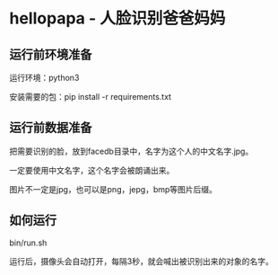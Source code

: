 # hellopapa - 人脸识别爸爸妈妈

## 运行前环境准备

运行环境：python3

安装需要的包：pip install -r requirements.txt

## 运行前数据准备

把需要识别的脸，放到facedb目录中，名字为这个人的中文名字.jpg。

一定要使用中文名字，这个名字会被朗诵出来。

图片不一定是jpg，也可以是png，jepg，bmp等图片后缀。

## 如何运行

bin/run.sh

运行后，摄像头会自动打开，每隔3秒，就会喊出被识别出来的对象的名字。